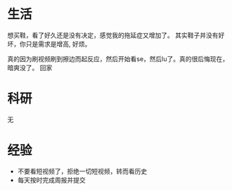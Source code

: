 # 生活
想买鞋，看了好久还是没有决定，感觉我的拖延症又增加了。
其实鞋子并没有好坏，你只是需求是增高, 好烦。

真的因为刷视频刷到擦边而起反应，然后开始看se，然后lu了。真的很后悔现在，暗爽没了。
回家

# 科研
无

# 经验
- 不要看短视频了，拒绝一切短视频，转而看历史
- 每天按时完成周报并提交